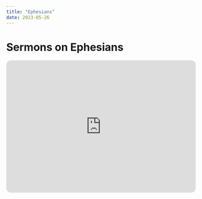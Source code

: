 ```yaml
---
title: "Ephesians"
date: 2023-05-26
---
```


# Sermons on Ephesians

<iframe style="border-radius:12px" src="https://open.spotify.com/embed/playlist/00jh2twTtjxka7nnorTjap?utm_source=generator" width="100%" height="352" frameBorder="0" allowfullscreen="" allow="autoplay; clipboard-write; encrypted-media; fullscreen; picture-in-picture" loading="lazy"></iframe>


